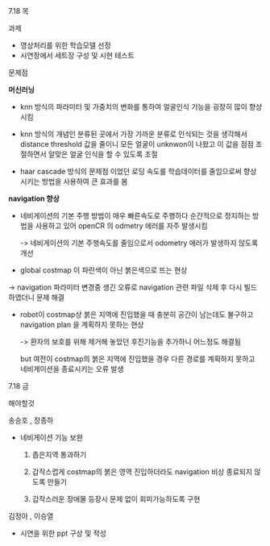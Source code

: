 7.18 목

과제

-  영상처리를 위한 학습모델 선정
- 시연장에서 세트장 구성 및 시현 테스트



문제점

**머신러닝**

- knn 방식의 파라미터 및 가중치의 변화를 통하여 얼굴인식 기능을 굉장히 많이 향상시킴
- knn 방식의 개념인 분류된 곳에서 가장 가까운 분류로 인식되는 것을 생각해서 distance threshold 값을 줄이니 모든 얼굴이 unknwon이 나왔고 이 값을 점점 조절하면서 알맞은 얼굴 인식을 할 수 있도록 조절



- haar cascade 방식의 문제점 이었던 로딩 속도를 학습데이터를 줄임으로써 향상 시키는 방법을 사용하여 큰 효과를 봄



**navigation 향상**

- 네비게이션의 기본 주행 방법이 매우 빠른속도로 주행하다 순간적으로 정지하는 방법을 사용하고 있어 openCR 의 odmetry 에러를 자주 발생시킴

  -> 네비게이션의 기본 주행속도를 줄임으로서 odometry 에러가 발생하지 않도록 개선



-  global costmap 이 파란색이 아닌 붉은색으로 뜨는 현상

  -> navigation 파라미터 변경중 생긴 오류로 navigation 관련 파일 삭제 후 다시 빌드 하였더니 문제 해결



- robot이 costmap상 붉은 지역에 진입했을 때 충분히 공간이 남는데도 불구하고 navigation plan 을 계획하지 못하는 현상

  -> 환자의 보호를 위해 제거해 놓았던 후진기능을 추가하니 어느정도 해결됨 

  but 여전이 costmap의 붉은 지역에 진입했을 경우 다른 경로를 계획하지 못하고 네비게이션을 종료시키는 오류 발생 



7.18 금

해야할것

송승호 , 장종하

- 네비게이션 기능 보완 

  1) 좁은지역 통과하기

  2) 갑작스럽게 costmap의 붉은 영역 진입하더라도 navigation 비상 종료되지 않도록 만들기

  3) 갑작스러운 장애물 등장시 문제 없이 회피가능하도록 구현




김정아 , 이승열

- 시연을 위한 ppt 구상 및 작성